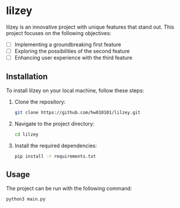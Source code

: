 # lilzey

lilzey is an innovative project with unique features that stand out. This project focuses on the following objectives:

- [ ] Implementing a groundbreaking first feature
- [ ] Exploring the possibilities of the second feature
- [ ] Enhancing user experience with the third feature

## Installation

To install lilzey on your local machine, follow these steps:

1. Clone the repository:

    ```bash
    git clone https://github.com/hw010101/lilzey.git
    ```

2. Navigate to the project directory:

    ```bash
    cd lilzey
    ```

3. Install the required dependencies:

    ```bash
    pip install -r requirements.txt
    ```

## Usage

The project can be run with the following command:

```bash
python3 main.py
